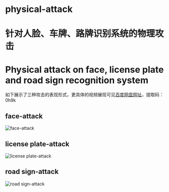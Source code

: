 # physical-attack
针对人脸、车牌、路牌识别系统的物理攻击
===
Physical attack on face, license plate and road sign recognition system
===
如下展示了三种攻击的表现形式，更具体的视频展现可见[百度网盘网址](https://pan.baidu.com/s/1-qqSIzfmbHJmWPYACfo7QQ)，提取码：0h9k

face-attack
---
![face-attack](https://github.com/ssssssj/physical-attack/blob/master/face-attack.gif)

license plate-attack
---
![license plate-attack](https://github.com/ssssssj/physical-attack/blob/master/license%20plate-attack.gif)

road sign-attack
---
![road sign-attack](https://github.com/ssssssj/physical-attack/blob/master/%20road%20sign-attack.gif)
